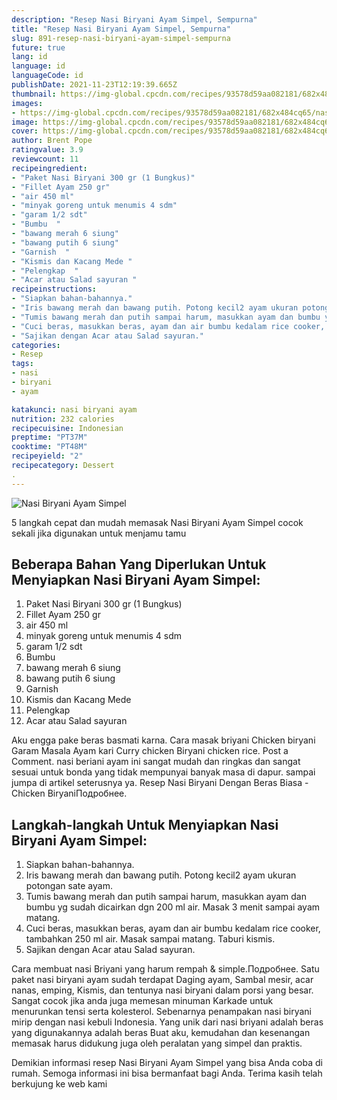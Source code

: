 ```yaml
---
description: "Resep Nasi Biryani Ayam Simpel, Sempurna"
title: "Resep Nasi Biryani Ayam Simpel, Sempurna"
slug: 891-resep-nasi-biryani-ayam-simpel-sempurna
future: true
lang: id
language: id
languageCode: id
publishDate: 2021-11-23T12:19:39.665Z 
thumbnail: https://img-global.cpcdn.com/recipes/93578d59aa082181/682x484cq65/nasi-biryani-ayam-simpel-foto-resep-utama.png
images:
- https://img-global.cpcdn.com/recipes/93578d59aa082181/682x484cq65/nasi-biryani-ayam-simpel-foto-resep-utama.png
image: https://img-global.cpcdn.com/recipes/93578d59aa082181/682x484cq65/nasi-biryani-ayam-simpel-foto-resep-utama.png
cover: https://img-global.cpcdn.com/recipes/93578d59aa082181/682x484cq65/nasi-biryani-ayam-simpel-foto-resep-utama.png
author: Brent Pope
ratingvalue: 3.9
reviewcount: 11
recipeingredient:
- "Paket Nasi Biryani 300 gr (1 Bungkus)"
- "Fillet Ayam 250 gr"
- "air 450 ml"
- "minyak goreng untuk menumis 4 sdm"
- "garam 1/2 sdt"
- "Bumbu  "
- "bawang merah 6 siung"
- "bawang putih 6 siung"
- "Garnish  "
- "Kismis dan Kacang Mede "
- "Pelengkap  "
- "Acar atau Salad sayuran "
recipeinstructions:
- "Siapkan bahan-bahannya."
- "Iris bawang merah dan bawang putih. Potong kecil2 ayam ukuran potongan sate ayam."
- "Tumis bawang merah dan putih sampai harum, masukkan ayam dan bumbu yg sudah dicairkan dgn 200 ml air. Masak 3 menit sampai ayam matang."
- "Cuci beras, masukkan beras, ayam dan air bumbu kedalam rice cooker, tambahkan 250 ml air. Masak sampai matang. Taburi kismis."
- "Sajikan dengan Acar atau Salad sayuran."
categories:
- Resep
tags:
- nasi
- biryani
- ayam

katakunci: nasi biryani ayam 
nutrition: 232 calories
recipecuisine: Indonesian
preptime: "PT37M"
cooktime: "PT48M"
recipeyield: "2"
recipecategory: Dessert
. 
---
```



![Nasi Biryani Ayam Simpel](https://img-global.cpcdn.com/recipes/93578d59aa082181/682x484cq65/nasi-biryani-ayam-simpel-foto-resep-utama.png)

5 langkah cepat dan mudah memasak  Nasi Biryani Ayam Simpel cocok sekali jika digunakan untuk menjamu tamu

<!--inarticleads1-->

## Beberapa Bahan Yang Diperlukan Untuk Menyiapkan Nasi Biryani Ayam Simpel:

1. Paket Nasi Biryani 300 gr (1 Bungkus)
1. Fillet Ayam 250 gr
1. air 450 ml
1. minyak goreng untuk menumis 4 sdm
1. garam 1/2 sdt
1. Bumbu  
1. bawang merah 6 siung
1. bawang putih 6 siung
1. Garnish  
1. Kismis dan Kacang Mede 
1. Pelengkap  
1. Acar atau Salad sayuran 

Aku engga pake beras basmati karna. Cara masak briyani Chicken biryani Garam Masala Ayam kari Curry chicken Biryani chicken rice. Post a Comment. nasi beriani ayam ini sangat mudah dan ringkas dan sangat sesuai untuk bonda yang tidak mempunyai banyak masa di dapur. sampai jumpa di artikel seterusnya ya. Resep Nasi Biryani Dengan Beras Biasa - Chicken BiryaniПодробнее. 

<!--inarticleads2-->

## Langkah-langkah Untuk Menyiapkan Nasi Biryani Ayam Simpel:

1. Siapkan bahan-bahannya.
1. Iris bawang merah dan bawang putih. Potong kecil2 ayam ukuran potongan sate ayam.
1. Tumis bawang merah dan putih sampai harum, masukkan ayam dan bumbu yg sudah dicairkan dgn 200 ml air. Masak 3 menit sampai ayam matang.
1. Cuci beras, masukkan beras, ayam dan air bumbu kedalam rice cooker, tambahkan 250 ml air. Masak sampai matang. Taburi kismis.
1. Sajikan dengan Acar atau Salad sayuran.


Cara membuat nasi Briyani yang harum rempah &amp; simple.Подробнее. Satu paket nasi biryani ayam sudah terdapat Daging ayam, Sambal mesir, acar nanas, emping, Kismis, dan tentunya nasi biryani dalam porsi yang besar. Sangat cocok jika anda juga memesan minuman Karkade untuk menurunkan tensi serta kolesterol. Sebenarnya penampakan nasi biryani mirip dengan nasi kebuli Indonesia. Yang unik dari nasi briyani adalah beras yang digunakannya adalah beras Buat aku, kemudahan dan kesenangan memasak harus didukung juga oleh peralatan yang simpel dan praktis. 

Demikian informasi  resep Nasi Biryani Ayam Simpel   yang bisa Anda coba di rumah. Semoga informasi ini bisa bermanfaat bagi Anda. Terima kasih telah berkujung ke web kami
